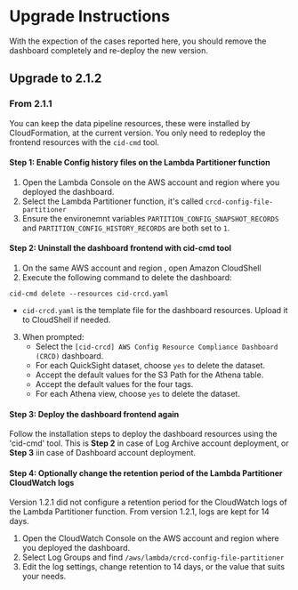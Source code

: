 # Upgrade Instructions
With the expection of the cases reported here, you should remove the dashboard completely and re-deploy the new version.


## Upgrade to 2.1.2

### From 2.1.1
You can keep the data pipeline resources, these were installed by CloudFormation, at the current version. You only need to redeploy the frontend resources with the `cid-cmd` tool.

#### Step 1: Enable Config history files on the Lambda Partitioner function
1. Open the Lambda Console on the AWS account and region where you deployed the dashboard.
1. Select the Lambda Partitioner function, it's called `crcd-config-file-partitioner`
1. Ensure the environemnt variables `PARTITION_CONFIG_SNAPSHOT_RECORDS` and `PARTITION_CONFIG_HISTORY_RECORDS` are both set to `1`.

#### Step 2: Uninstall the dashboard frontend with cid-cmd tool
1. On  the same AWS account and region , open Amazon CloudShell
1. Execute the following command to delete the dashboard:

```
cid-cmd delete --resources cid-crcd.yaml
```

* `cid-crcd.yaml` is the template file for the dashboard resources. Upload it to CloudShell if needed.

3. When prompted:
   - Select the `[cid-crcd] AWS Config Resource Compliance Dashboard (CRCD)` dashboard.
   - For each QuickSight dataset, choose `yes` to delete the dataset.
   - Accept the default values for the S3 Path for the Athena table.
   - Accept the default values for the four tags.
   - For each Athena view, choose `yes` to delete the dataset.

#### Step 3: Deploy the dashboard frontend again
Follow the installation steps to deploy the dashboard resources using the 'cid-cmd' tool. This is **Step 2** in case of Log Archive account deployment, or **Step 3** iin case of Dashboard account deployment.

#### Step 4: Optionally change the retention period of the Lambda Partitioner CloudWatch logs
Version 1.2.1 did not configure a retention period for the CloudWatch logs of the Lambda Partitioner function. From version 1.2.1, logs are kept for 14 days.

1. Open the CloudWatch Console on the AWS account and region where you deployed the dashboard.
1. Select Log Groups and find `/aws/lambda/crcd-config-file-partitioner`
1. Edit the log settings, change retention to 14 days, or the value that suits your needs.
